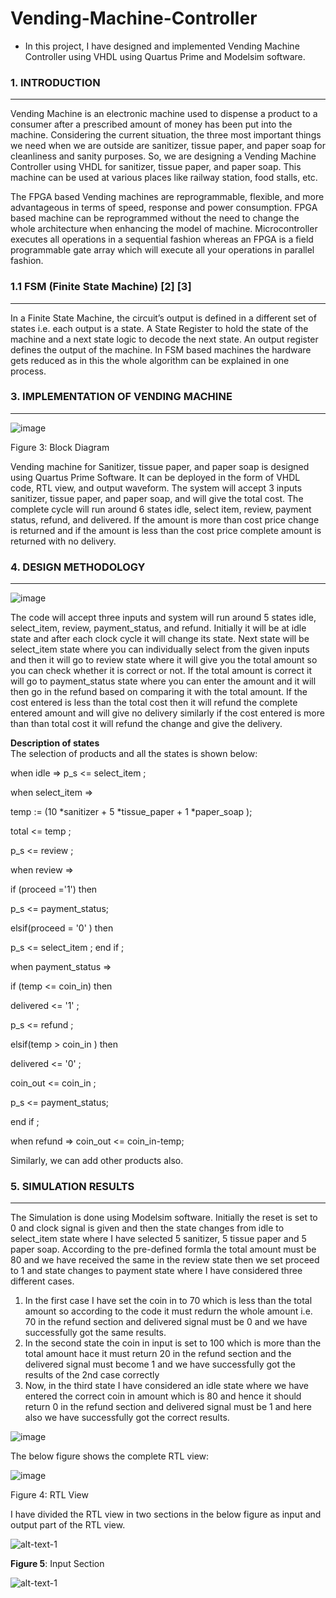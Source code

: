 # Vending-Machine-Controller

- In this project, I have designed and implemented Vending Machine Controller using VHDL using Quartus Prime and Modelsim software.

### 1. INTRODUCTION  
***

Vending Machine is an electronic machine used to dispense a product to a consumer after a prescribed amount of money has been put into the machine. Considering the current situation, the three most important things we need when we are outside are sanitizer, tissue paper, and paper soap for cleanliness and sanity purposes. So, we are designing a Vending Machine Controller using VHDL for sanitizer, tissue paper, and paper soap. This machine can be used at various places like railway station, food stalls, etc.  

The FPGA based Vending machines are reprogrammable, flexible, and more advantageous in terms of speed, response and power consumption. FPGA based machine can be reprogrammed without the need to change the whole architecture when enhancing the model of machine. Microcontroller executes all operations in a sequential fashion whereas an FPGA is a field programmable gate array which will execute all your operations in parallel fashion. 

### 1.1 FSM (Finite State Machine) [2] [3] 
***
In a Finite State Machine, the circuit’s output is defined in a different set of states i.e. each output is a state. A State Register to hold the state of the machine and a next state logic to decode the next state. An output register defines the output of the machine. In FSM based machines the hardware gets reduced as in this the whole algorithm can be explained in one process.   


### 3. IMPLEMENTATION OF VENDING MACHINE  
***
![image](https://user-images.githubusercontent.com/70748543/152948761-ef846dd2-e0aa-4e93-8c45-e13c0790c43f.png)
                                                  
Figure 3: Block Diagram  

Vending machine for Sanitizer, tissue paper, and paper soap is designed using Quartus Prime Software. It can be deployed in the form of VHDL code, RTL view, and output waveform. The system will accept 3 inputs sanitizer, tissue paper, and paper soap, and will give the total cost. The complete cycle will run around 6 states idle, select item, review, payment status, refund, and delivered. If the amount is more than cost price change is returned and if the amount is less than the cost price complete amount is returned with no delivery. 


### 4. DESIGN METHODOLOGY  
***
![image](https://user-images.githubusercontent.com/70748543/152948919-adfb72c2-ad4c-413d-b6d3-9fe6872491af.png)

The code will accept three inputs and system will run around 5 states idle, select\_item, review, payment\_status, and refund. Initially it will be at idle state and after each clock cycle it will change its state. Next state will be select\_item state where you can individually select from the given inputs and then it will go to review state where it will give you the total amount so you can check whether it is correct or not. If the total amount is correct it will go to payment\_status state where you can enter the amount and it will then go in the refund based on comparing it with the total amount. If the cost entered is less than the total cost then it will refund the complete entered amount and will give no delivery similarly if the cost entered is more than than total cost it will refund the change and give the delivery.    

**Description of states**  
The selection of products and all the states is shown below: 

when idle =>  p_s  <= select_item ; 

when select_item => 

temp  := (10 *sanitizer + 5  *tissue_paper + 1 *paper_soap ); 

total <= temp ;

p_s <= review ; 

when review  => 

if (proceed ='1')  then 

p_s <=  payment_status; 

elsif(proceed = '0' )  then 

p_s <= select_item ; end if ;  

when payment_status => 

if (temp <= coin_in) then 

delivered <= '1' ; 

p_s  <= refund ;

elsif(temp > coin_in ) then

delivered <= '0' ; 

coin_out <= coin_in ; 

p_s <= payment_status;

end if ; 

when refund => coin_out <= coin_in-temp; 

Similarly, we can add other products also. 

### 5. SIMULATION RESULTS
***
The Simulation is done using Modelsim software. Initially the reset is set to 0 and clock signal is given and then the state changes from idle to select\_item state where I have selected 5 sanitizer, 5 tissue paper and 5 paper soap. According to the pre-defined formla the total amount must be 80 and we have received the same in the review state then we set proceed to 1 and state changes to payment state where I have considered three different cases. 

1. In the first case I have set the coin in to 70 which is less than the total amount so according to the code it must redurn the whole amount i.e. 70 in the refund section and delivered signal must be 0 and we have successfully got the same results. 
1. In the second state the coin in input is set to 100 which is more than the total amount hace it must return 20 in the refund section and the delivered signal must become 1 and we have successfully got the results of the 2nd case correctly 
1. Now, in the third state I have considered an idle state where we have entered the correct coin in amount which is 80 and hence it should return 0 in the refund section and delivered signal must be 1 and here also we have successfully got the correct results. 

![image](https://user-images.githubusercontent.com/70748543/152949593-7f31aeb5-73eb-4511-9d85-0e55be1993da.png)

The below figure shows the complete RTL view: 

![image](https://user-images.githubusercontent.com/70748543/152949733-5dbdaeac-17f9-4ac1-927e-e3ca5745e852.png)

Figure 4: RTL View 

I have divided the RTL view in two sections in the below figure as input and output part of the RTL view. 

![alt-text-1](https://user-images.githubusercontent.com/70748543/152949809-6553386c-cee8-4144-a05f-e017840c09ab.png "Figure-5" )          

**Figure 5**: Input Section  

 ![alt-text-1](https://user-images.githubusercontent.com/70748543/152949878-20b69509-5fd9-4658-ba9b-e655b6bb5942.png "Figure-6")
